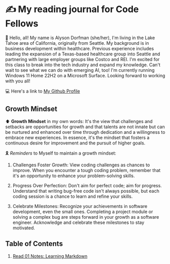 # :writing_hand: My reading journal for Code Fellows

:wave: Hello, all! My name is Alyson Dorfman (she/her), I'm living in the Lake Tahoe area of California, originally from Seattle. My background is in business development within healthcare. Previous experience includes leading the expansion of a Texas-based healthcare group into Seattle and partnering with large employer groups like Costco and REI.  I'm excited for this class to break into the tech industry and expand my knowledge. Can't wait to see what we can do with emerging AI, too! I'm currently running Windows 11 Home 22H2 on a Microsoft Surface. Looking forward to working with you all!

:computer: Here's a link to [My Github Profile](https://github.com/AlysonDorfman)

## Growth Mindset 

:arrow_up: **Growth Mindset** in my own words: It's the view that challenges and setbacks are opportunities for growth and that talents are not innate but can be nurtured and enhanced over time through dedication and a willingness to embrace new experiences. In essence, it's the mindset that fosters a continuous desire for improvement and the pursuit of higher goals.

:reminder_ribbon: *Reminders* to Myself to maintain a growth mindset: 

1. Challenges Foster Growth: View coding challenges as chances to improve. When you encounter a tough coding problem, remember that it's an opportunity to enhance your problem-solving skills.

2. Progress Over Perfection: Don't aim for perfect code; aim for progress. Understand that writing bug-free code isn't always possible, but each coding session is a chance to learn and refine your skills.

3. Celebrate Milestones: Recognize your achievements in software development, even the small ones. Completing a project module or solving a complex bug are steps forward in your growth as a software engineer. Acknowledge and celebrate these milestones to stay motivated.

## Table of Contents

1. [Read 01 Notes: Learning Markdown](read01.md)
